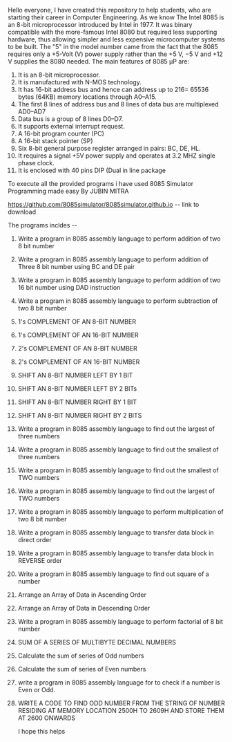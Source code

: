 Hello everyone, I have created this repository to help students, who are starting their career in Computer Engineering. As we know The Intel 8085 is an 8-bit microprocessor introduced by Intel in 1977. It
was binary compatible with the more-famous Intel 8080 but required less  supporting hardware, thus allowing simpler and less expensive microcomputer systems to be built. The "5" in the model number came from the fact that the
8085 requires only a +5-Volt (V) power supply rather than the +5 V, −5 V and +12 V supplies the 8080 needed. The main features of 8085 μP are:
1. It is an 8-bit microprocessor.
2. It is manufactured with N-MOS technology.
3. It has 16-bit address bus and hence can address up to 216= 65536 bytes (64KB) memory locations through A0–A15.
4. The first 8 lines of address bus and 8 lines of data bus are multiplexed AD0–AD7
5. Data bus is a group of 8 lines D0–D7.
6. It supports external interrupt request.
7. A 16-bit program counter (PC)
8. A 16-bit stack pointer (SP)
9. Six 8-bit general purpose register arranged in pairs: BC, DE, HL.
10. It requires a signal +5V power supply and operates at 3.2 MHZ single phase clock.
11. It is enclosed with 40 pins DIP (Dual in line package

To execute all the provided programs i have used 8085 Simulator Programming made easy By JUBIN MITRA

https://github.com/8085simulator/8085simulator.github.io   -- link to download 

The programs incldes --
1. Write a program in 8085 assembly language to perform addition of two 8 bit number
2. Write a program in 8085 assembly language to perform addition of Three 8 bit number using BC and DE pair
3. Write a program in 8085 assembly language to perform addition of two 16 bit number using DAD instruction
4. Write a program in 8085 assembly language to perform subtraction of two 8 bit number
5. 1's COMPLEMENT OF AN 8-BIT NUMBER
6. 1's COMPLEMENT OF AN 16-BIT NUMBER
7. 2's COMPLEMENT OF AN 8-BIT NUMBER
8. 2's COMPLEMENT OF AN 16-BIT NUMBER
9. SHIFT AN 8-BIT NUMBER LEFT BY 1 BIT
10. SHIFT AN 8-BIT NUMBER LEFT BY 2 BITs
11. SHIFT AN 8-BIT NUMBER RIGHT BY 1 BIT
12. SHIFT AN 8-BIT NUMBER RIGHT BY 2 BITS
13. Write a program in 8085 assembly language to find out the largest of three numbers
14. Write a program in 8085 assembly language to find out the smallest of three numbers
15. Write a program in 8085 assembly language to find out the smallest of TWO numbers
16. Write a program in 8085 assembly language to find out the largest of TWO numbers
17. Write a program in 8085 assembly language to perform multiplication of two 8 bit number
18. Write a program in 8085 assembly language to transfer data block in direct order
19. Write a program in 8085 assembly language to transfer data block in REVERSE order
20. Write a program in 8085 assembly language to find out square of a number
21. Arrange an Array of Data in Ascending Order
22. Arrange an Array of Data in Descending Order
23. Write a program in 8085 assembly language to perform factorial of 8 bit number
24. SUM OF A SERIES OF MULTIBYTE DECIMAL NUMBERS
25. Calculate the sum of series of Odd numbers
26. Calculate the sum of series of Even numbers
27. write a program in 8085 assembly language for to check if a number is Even or Odd.
28. WRITE A CODE TO FIND ODD NUMBER FROM THE STRING OF NUMBER RESIDING AT MEMORY LOCATION 2500H TO 2609H AND STORE THEM AT 2600 ONWARDS


    I hope this helps
















 

